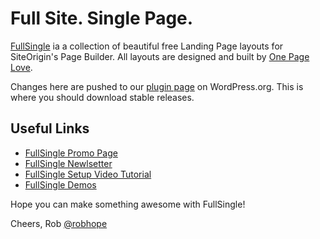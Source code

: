 # Full Site. Single Page. 

[FullSingle](https://onepagelove.com/fullsingle) ia a collection of beautiful free Landing Page layouts for SiteOrigin's Page Builder. All layouts are designed and built by [One Page Love](https://onepagelove.com). 

Changes here are pushed to our [plugin page](https://wordpress.org/plugins/fullsingle/) on WordPress.org. This is where you should download stable releases.

## Useful Links

* [FullSingle Promo Page](https://onepagelove.com/fullsingle)
* [FullSingle Newlsetter](https://onepagelove.com/go/fullsingle-newsletter)
* [FullSingle Setup Video Tutorial](https://onepagelove.com/go/fullsingle-setup)
* [FullSingle Demos](https://demo.onepagelove.com/fullsingle)

Hope you can make something awesome with FullSingle!

Cheers,
Rob
[@robhope](https://twitter.com/robhope)

